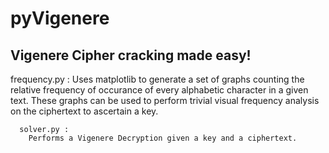 pyVigenere
========
Vigenere Cipher cracking made easy!
-----
frequency.py :
  Uses matplotlib to generate a set of graphs counting the relative frequency of occurance of every alphabetic character in a given text.
    These graphs can be used to perform trivial visual frequency analysis on the ciphertext to ascertain a key.
      
      solver.py : 
        Performs a Vigenere Decryption given a key and a ciphertext.
